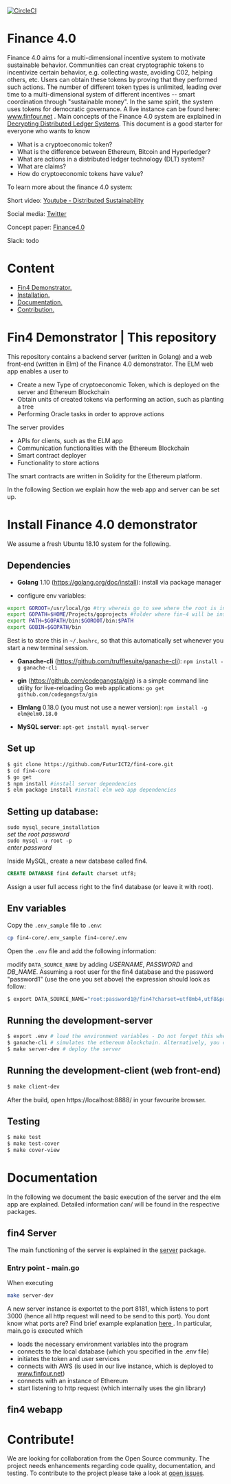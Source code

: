 [![CircleCI](https://circleci.com/gh/FuturICT2/fin4-core/tree/master.svg?style=svg&circle-token=fe8beee27987a1dd0a05f68f1fdef4ca17051a14)](https://circleci.com/gh/FuturICT2/fin4-core/tree/master)


# Finance 4.0
Finance 4.0 aims for a multi-dimensional incentive system to motivate sustainable behavior. Communities can creat cryptographic tokens to incentivize certain behavior, e.g. collecting waste, avoiding C02, helping others, etc. Users can obtain these tokens by proving that they performed such actions. The number of different token types is unlimited, leading over time to a multi-dimensional system of different incentives -- smart coordination through "sustainable money". In the same spirit, the system uses tokens for democratic governance. 
A live instance can be found here: www.finfour.net .
Main concepts of the Finance 4.0 system are explained in [Decrypting Distributed Ledger Systems](https://arxiv.org/abs/1811.03419). This document is a good starter for everyone who wants to know
- What is a cryptoeconomic token?
- What is the difference between Ethereum, Bitcoin and Hyperledger?
- What are actions in a distributed ledger technology (DLT) system?
- What are claims?
- How do cryptoeconomic tokens have value?


To learn more about the finance 4.0 system:

Short video: [Youtube - Distributed Sustainability](https://www.youtube.com/watch?v=oNlKdHjvExo)

Social media: [Twitter](https://twitter.com/futurict2)

Concept paper: [Finance4.0](https://futurict2.eu/finance-4-0-concept-wp3-interim-report-m12-february-2018/)

Slack: todo

# Content

- [ Fin4 Demonstrator. ](#demonstrator)
- [ Installation. ](#installation)
- [ Documentation.](#documentation)
- [ Contribution. ](#contribution)


<a name="demonstrator"></a>
# Fin4 Demonstrator | This repository
This repository contains a backend server (written in Golang) and a web front-end (written in Elm) of the Finance 4.0 demonstrator. The ELM web app enables a user to 

* Create a new Type of cryptoeconomic Token, which is deployed on the server and Ethereum Blockchain
* Obtain units of created tokens via performing an action, such as planting a tree
* Performing Oracle tasks in order to approve actions

The server provides
* APIs for clients, such as the ELM app
* Communication functionalities with the Ethereum Blockchain
* Smart contract deployer
* Functionality to store actions

The smart contracts are written in Solidity for the Ethereum platform.

In the following Section we explain how the web app and server can be set up.

<a name="installation"></a>
# Install Finance 4.0 demonstrator
We assume a fresh Ubuntu 18.10 system for the following.

## Dependencies
- **Golang** 1.10 (https://golang.org/doc/install): install via package manager

- configure env variables:
```bash
export GOROOT=/usr/local/go #try whereis go to see where the root is installed
export GOPATH=$HOME/Projects/goprojects #folder where fin-4 will be installed in
export PATH=$GOPATH/bin:$GOROOT/bin:$PATH
export GOBIN=$GOPATH/bin
```
Best is to store this in `~/.bashrc`, so that this automatically set whenever you start a new terminal session.

- **Ganache-cli** (https://github.com/trufflesuite/ganache-cli): `npm install -g ganache-cli`

- **gin** (https://github.com/codegangsta/gin) is a simple command line utility for live-reloading Go web applications: `go get github.com/codegangsta/gin`

- **Elmlang** 0.18.0 (you must not use a newer version): `npm install -g elm@elm0.18.0`

- **MySQL server**: `apt-get install mysql-server`

## Set up
```bash
$ git clone https://github.com/FuturICT2/fin4-core.git
$ cd fin4-core
$ go get
$ npm install #install server dependencies
$ elm package install #install elm web app dependencies
```
## Setting up database:
`sudo mysql_secure_installation`  
*set the root password*  
`sudo mysql -u root -p`  
*enter password*

Inside MySQL, create a new database called fin4.
```SQL
CREATE DATABASE fin4 default charset utf8;
```
Assign a user full access right to the fin4 database (or leave it with root).

## Env variables
 Copy the `.env_sample` file to `.env`:
```bash
cp fin4-core/.env_sample fin4-core/.env
```
Open the `.env` file and add the following information:

modify `DATA_SOURCE_NAME` by adding *USERNAME*, *PASSWORD* and *DB_NAME*. Assuming a root user for the fin4 database and the password "password1" (use the one you set above) the expression should look as follow:
```bash
$ export DATA_SOURCE_NAME="root:password1@/fin4?charset=utf8mb4,utf8&parseTime=true"
```

## Running the development-server
```bash
$ export .env # load the environment variables - Do not forget this whenever you open a new terminal
$ ganache-cli # simulates the ethereum blockchain. Alternatively, you can use the Ganache application
$ make server-dev # deploy the server
```

## Running the development-client (web front-end)
```bash
$ make client-dev
```
After the build, open https://localhost:8888/ in your favourite browser.

## Testing
```bash
$ make test
$ make test-cover
$ make cover-view
```

<a name="documentation"></a>
# Documentation
In the following we document the basic execution of the server and the elm app are explained. Detailed information can/ will be found in the respective packages.

## fin4 Server
The main functioning of the server is explained in the [server](https://github.com/FuturICT2/fin4-core/tree/master/server) package.
### Entry point - main.go
When executing
```bash
make server-dev
```
A new server instance is exportet to the port 8181, which listens to port 3000 (hence all http request will need to be send to this port). You dont know what ports are? Find brief example explanation [ here ](https://www.quora.com/What-are-ports-in-computer-programming-the-source-and-destination-ports-why-do-we-need-them ).
In particular, main.go is executed which
- loads the necessary environment variables into the program
- connects to the local database (which you specified in the .env file)
- initiates the token and user services
- connects with AWS (is used in our live instance, which is deployed to www.finfour.net)
- connects with an instance of Ethereum
- start listening to http request (which internally uses the gin library)

## fin4 webapp


<a name="contribution"></a>
# Contribute!
We are looking for collaboration from the Open Source community. The project needs enhancements regarding code quality, documentation, and testing. To contribute to the project please take a look at [open issues](https://github.com/FuturICT2/fin4-core/issues).
<!--
[Here](CONTRIBUTIONS.md) you can find more details on the architecture of the code and how to run the development environment on your local machine.
-->
<!--
markdown syntax https://help.github.com/articles/page-build-failed-markdown-errors/
-->
